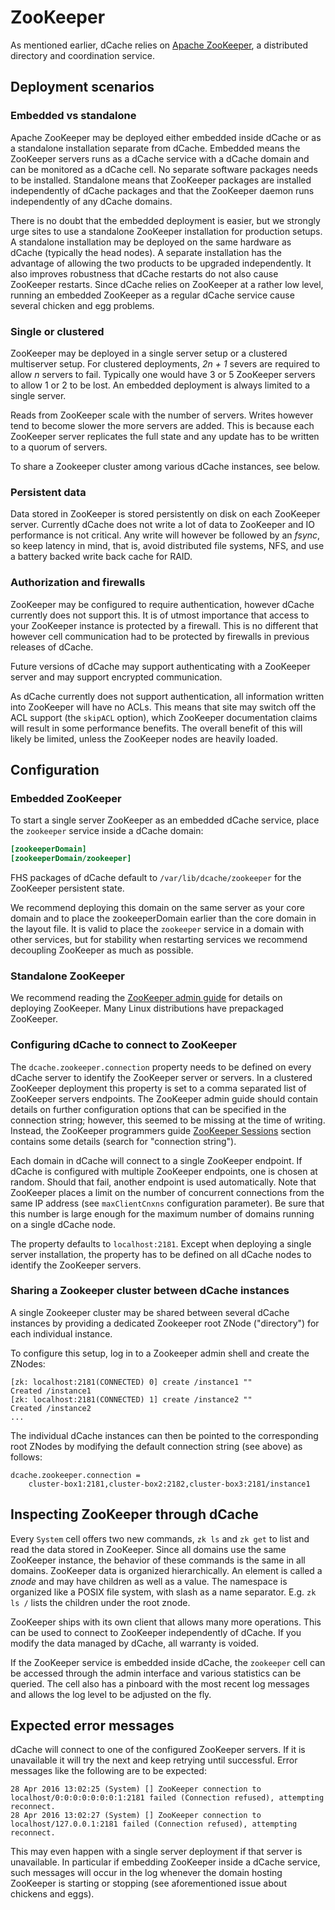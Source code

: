 ZooKeeper
=========

As mentioned earlier, dCache relies on [Apache ZooKeeper](https://zookeeper.apache.org), a distributed directory and coordination service.


## Deployment scenarios

### Embedded vs standalone

Apache ZooKeeper may be deployed either embedded inside dCache or as a standalone installation separate from dCache. Embedded means the ZooKeeper servers runs as a dCache service with a dCache domain and can be monitored as a dCache cell. No separate software packages needs to be installed. Standalone means that ZooKeeper packages are installed independently of dCache packages and that the ZooKeeper daemon runs independently of any dCache domains.

There is no doubt that the embedded deployment is easier, but we strongly urge sites to use a standalone ZooKeeper installation for production setups. A standalone installation may be deployed on the same hardware as dCache (typically the head nodes). A separate installation has the advantage of allowing the two products to be upgraded independently. It also improves robustness that dCache restarts do not also cause ZooKeeper restarts. Since dCache relies on ZooKeeper at a rather low level, running an embedded ZooKeeper as a regular dCache service cause several chicken and egg problems.

### Single or clustered

ZooKeeper may be deployed in a single server setup or a clustered multiserver setup. For clustered deployments, _2n + 1_ severs are required to allow _n_ servers to fail. Typically one would have 3 or 5 ZooKeeper servers to allow 1 or 2 to be lost. An embedded deployment is always limited to a single server.

Reads from ZooKeeper scale with the number of servers. Writes however tend to become slower the more servers are added. This is because each ZooKeeper server replicates the full state and any update has to be written to a quorum of servers.

To share a Zookeeper cluster among various dCache instances, see below.

### Persistent data

Data stored in ZooKeeper is stored persistently on disk on each ZooKeeper server. Currently dCache does not write a lot of data to ZooKeeper and IO performance is not critical. Any write will however be followed by an _fsync_, so keep latency in mind, that is, avoid distributed file systems, NFS, and use a battery backed write back cache for RAID.

### Authorization and firewalls

ZooKeeper may be configured to require authentication, however dCache currently does not support this. It is of utmost importance that access to your ZooKeeper instance is protected by a firewall. This is no different that however cell communication had to be protected by firewalls in previous releases of dCache.

Future versions of dCache may support authenticating with a ZooKeeper server and may support encrypted communication.

As dCache currently does not support authentication, all information written into ZooKeeper will have no ACLs.  This means that site may switch off the ACL support (the `skipACL` option), which ZooKeeper documentation claims will result in some performance benefits.  The overall benefit of this will likely be limited, unless the ZooKeeper nodes are heavily loaded.

## Configuration

### Embedded ZooKeeper

To start a single server ZooKeeper as an embedded dCache service, place the `zookeeper` service inside a dCache domain:

```ini
[zookeeperDomain]
[zookeeperDomain/zookeeper]
```

FHS packages of dCache default to `/var/lib/dcache/zookeeper` for the ZooKeeper persistent state.

We recommend deploying this domain on the same server as your core domain and to place the zookeeperDomain earlier than the core domain in the layout file. It is valid to place the `zookeeper` service in a domain with other services, but for stability when restarting services we recommend decoupling ZooKeeper as much as possible.

### Standalone ZooKeeper

We recommend reading the [ZooKeeper admin guide](https://zookeeper.apache.org/doc/current/zookeeperAdmin.html) for details on deploying ZooKeeper. Many Linux distributions have prepackaged ZooKeeper.

### Configuring dCache to connect to ZooKeeper

The `dcache.zookeeper.connection` property needs to be defined on every dCache server to identify the ZooKeeper server or servers. In a clustered ZooKeeper deployment this property is set to a comma separated list of ZooKeeper servers endpoints. The ZooKeeper admin guide should contain details on further configuration options that can be specified in the connection string; however, this seemed to be missing at the time of writing.  Instead, the ZooKeeper programmers guide [ZooKeeper Sessions](https://zookeeper.apache.org/doc/current/zookeeperProgrammers.html#ch_zkSessions) section contains some details (search for "connection string").

Each domain in dCache will connect to a single ZooKeeper endpoint.  If dCache is configured with multiple ZooKeeper endpoints, one is chosen at random.  Should that fail, another endpoint is used automatically.  Note that ZooKeeper places a limit on the number of concurrent connections from the same IP address (see `maxClientCnxns` configuration parameter).  Be sure that this number is large enough for the maximum number of domains running on a single dCache node.

The property defaults to `localhost:2181`. Except when deploying a single server installation, the property has to be defined on all dCache nodes to identify the ZooKeeper servers.

### Sharing a Zookeeper cluster between dCache instances

A single Zookeeper cluster may be shared between several dCache instances by providing a dedicated Zookeeper root ZNode ("directory") for each individual instance. 

To configure this setup, log in to a Zookeeper admin shell and create the ZNodes:

    [zk: localhost:2181(CONNECTED) 0] create /instance1 ""
    Created /instance1
    [zk: localhost:2181(CONNECTED) 1] create /instance2 ""
    Created /instance2
    ... 
    
The individual dCache instances can then be pointed to the corresponding root ZNodes by modifying the default connection string (see above) as follows:

    dcache.zookeeper.connection = 
        cluster-box1:2181,cluster-box2:2182,cluster-box3:2181/instance1


## Inspecting ZooKeeper through dCache

Every `System` cell offers two new commands, `zk ls` and `zk get` to list and read the data stored in ZooKeeper. Since all domains use the same ZooKeeper instance, the behavior of these commands is the same in all domains. ZooKeeper data is organized hierarchically. An element is called a _znode_ and may have children as well as a value. The namespace is organized like a POSIX file system, with slash as a name separator. E.g. `zk ls /` lists the children under the root znode.

ZooKeeper ships with its own client that allows many more operations. This can be used to connect to ZooKeeper independently of dCache. If you modify the data managed by dCache, all warranty is voided.

If the ZooKeeper service is embedded inside dCache, the `zookeeper` cell can be accessed through the admin interface and various statistics can be queried. The cell also has a pinboard with the most recent log messages and allows the log level to be adjusted on the fly.

## Expected error messages

dCache will connect to one of the configured ZooKeeper servers. If it is unavailable it will try the next and keep retrying until successful. Error messages like the following are to be expected:

    28 Apr 2016 13:02:25 (System) [] ZooKeeper connection to localhost/0:0:0:0:0:0:0:1:2181 failed (Connection refused), attempting reconnect.
    28 Apr 2016 13:02:27 (System) [] ZooKeeper connection to localhost/127.0.0.1:2181 failed (Connection refused), attempting reconnect.

This may even happen with a single server deployment if that server is unavailable. In particular if embedding ZooKeeper inside a dCache service, such messages will occur in the log whenever the domain hosting ZooKeeper is starting or stopping (see aforementioned issue about chickens and eggs).
